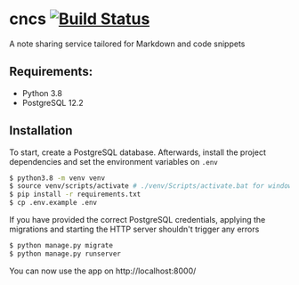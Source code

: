 # cncs [![Build Status](https://travis-ci.com/alchermd/cncs.svg?branch=master)](https://travis-ci.com/alchermd/cncs)

A note sharing service tailored for Markdown and code snippets

## Requirements:

- Python 3.8 
- PostgreSQL 12.2

## Installation

To start, create a PostgreSQL database. Afterwards, install the project dependencies and set the environment variables on `.env`

```bash
$ python3.8 -m venv venv
$ source venv/scripts/activate # ./venv/Scripts/activate.bat for windows
$ pip install -r requirements.txt
$ cp .env.example .env
```

If you have provided the correct PostgreSQL credentials, applying the migrations and starting the HTTP server shouldn't trigger any errors

```bash 
$ python manage.py migrate
$ python manage.py runserver
```

You can now use the app on http://localhost:8000/
